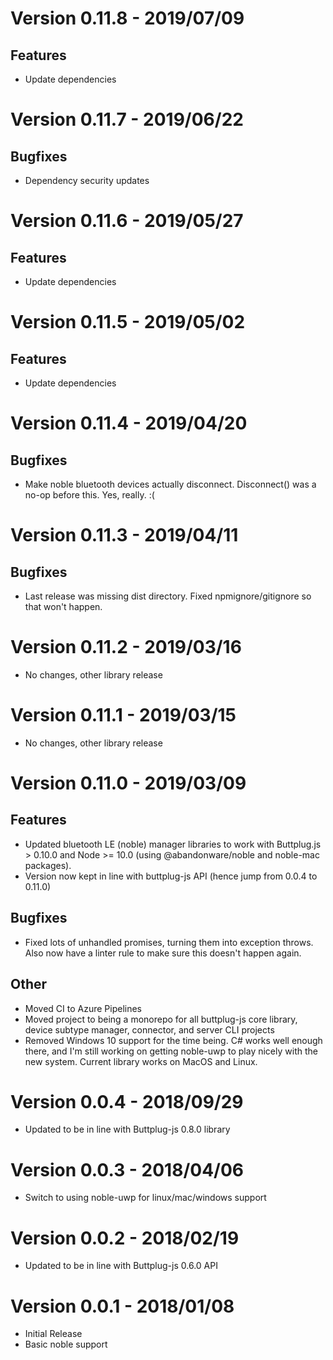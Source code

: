 # Version 0.11.8 - 2019/07/09

## Features

- Update dependencies

# Version 0.11.7 - 2019/06/22

## Bugfixes

- Dependency security updates

# Version 0.11.6 - 2019/05/27

## Features

- Update dependencies

# Version 0.11.5 - 2019/05/02

## Features

- Update dependencies

# Version 0.11.4 - 2019/04/20

## Bugfixes

- Make noble bluetooth devices actually disconnect. Disconnect() was a
  no-op before this. Yes, really. :(

# Version 0.11.3 - 2019/04/11

## Bugfixes

- Last release was missing dist directory. Fixed npmignore/gitignore
  so that won't happen.

# Version 0.11.2 - 2019/03/16

- No changes, other library release

# Version 0.11.1 - 2019/03/15

- No changes, other library release

# Version 0.11.0 - 2019/03/09

## Features

- Updated bluetooth LE (noble) manager libraries to work with
  Buttplug.js > 0.10.0 and Node >= 10.0 (using @abandonware/noble and
  noble-mac packages).
- Version now kept in line with buttplug-js API (hence jump from 0.0.4
  to 0.11.0)

## Bugfixes

- Fixed lots of unhandled promises, turning them into exception
  throws. Also now have a linter rule to make sure this doesn't happen
  again.

## Other

- Moved CI to Azure Pipelines
- Moved project to being a monorepo for all buttplug-js core library,
  device subtype manager, connector, and server CLI projects
- Removed Windows 10 support for the time being. C# works well enough
  there, and I'm still working on getting noble-uwp to play nicely
  with the new system. Current library works on MacOS and Linux.

# Version 0.0.4 - 2018/09/29

- Updated to be in line with Buttplug-js 0.8.0 library

# Version 0.0.3 - 2018/04/06

- Switch to using noble-uwp for linux/mac/windows support

# Version 0.0.2 - 2018/02/19

- Updated to be in line with Buttplug-js 0.6.0 API

# Version 0.0.1 - 2018/01/08

- Initial Release
- Basic noble support

